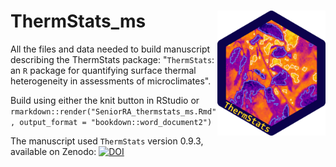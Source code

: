 # ThermStats_ms <img src="figures/som/hexsticker.png" align="right" height="200"/>

All the files and data needed to build manuscript describing the ThermStats package: "`ThermStats`: an `R` package for quantifying surface thermal heterogeneity in assessments of microclimates".

Build using either the knit button in RStudio or `rmarkdown::render("SeniorRA_thermstats_ms.Rmd", output_format = "bookdown::word_document2")`

The manuscript used `ThermStats` version 0.9.3, available on Zenodo:  [![DOI](https://zenodo.org/badge/DOI/10.5281/zenodo.3239250.svg)](https://doi.org/10.5281/zenodo.3239250)
